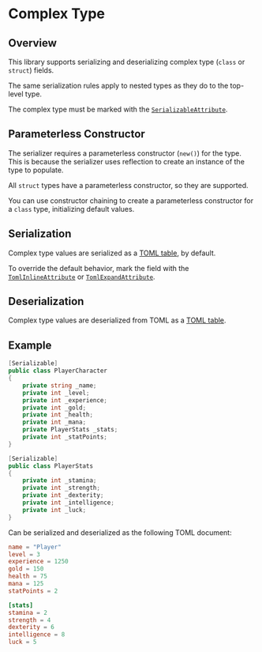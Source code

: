 # Complex Type

## Overview

This library supports serializing and deserializing complex type (`class` or `struct`) fields.

The same serialization rules apply to nested types as they do to the top-level type.

The complex type must be marked with the [`SerializableAttribute`](https://docs.microsoft.com/en-us/dotnet/api/system.serializableattribute).

## Parameterless Constructor

The serializer requires a parameterless constructor (`new()`) for the type.
This is because the serializer uses reflection to create an instance of the type to populate.

All `struct` types have a parameterless constructor, so they are supported.

You can use constructor chaining to create a parameterless constructor for a `class` type, initializing default values.

## Serialization

Complex type values are serialized as a [TOML table](https://toml.io/en/v1.0.0#table), by default.

To override the default behavior, mark the field with the [`TomlInlineAttribute`](../attributes/toml-inline-attribute.md) or [`TomlExpandAttribute`](../attributes/toml-expand-attribute.md).

## Deserialization

Complex type values are deserialized from TOML as a [TOML table](https://toml.io/en/v1.0.0#table).

## Example

```csharp
[Serializable]
public class PlayerCharacter
{
    private string _name;
    private int _level;
    private int _experience;
    private int _gold;
    private int _health;
    private int _mana;
    private PlayerStats _stats;
    private int _statPoints;
}

[Serializable]
public class PlayerStats
{
    private int _stamina;
    private int _strength;
    private int _dexterity;
    private int _intelligence;
    private int _luck;
}
```

Can be serialized and deserialized as the following TOML document:

```toml
name = "Player"
level = 3
experience = 1250
gold = 150
health = 75
mana = 125
statPoints = 2

[stats]
stamina = 2
strength = 4
dexterity = 6
intelligence = 8
luck = 5
```
